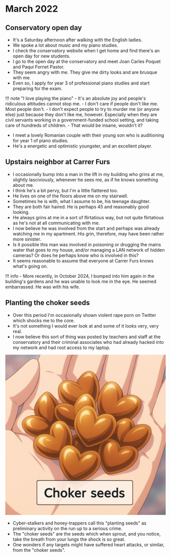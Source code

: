 # March 2022

<div id="google_translate_element"></div>
<script type="text/javascript" src="//translate.google.com/translate_a/element.js?cb=googleTranslateElementInit"></script>
<script type="text/javascript">
function googleTranslateElementInit() {
  new google.translate.TranslateElement({pageLanguage: 'en'}, 'google_translate_element');
}
</script>

## Conservatory open day

- It's a Saturday afternoon after walking with the English ladies.
- We spoke a lot about music and my piano studies.
- I check the conservatory website when I get home and find there's an open day for new students.
- I go to the open day at the conservatory and meet Joan Carles Poquet and Paqui Fornet Pastor.
- They seem angry with me. They give me dirty looks and are brusque with me.
- Even so, I apply for year 3 of professional piano studies and start preparing for the exam.

!!! note "I love playing the piano"
    - It's an absolute joy and people's ridiculous attitudes cannot stop me.
    - I don't care if people don't like me. Most people don't.
    - I don't expect people to try to murder me (or anyone else) just because they don't like me, however. Especially when they are civil servants working in a government-funded school setting, and taking care of hundreds of children. 
    - That would be insane, wouldn't it?

- I meet a lovely Romanian couple with their young son who is auditioning for year 1 of piano studies.
- He's a energetic and optimistic youngster, and an excellent player.

## Upstairs neighbor at Carrer Furs

- I occasionally bump into a man in the lift in my building who grins at me, slightly lasciviously, whenever he sees me, as if he knows something about me.
- I think he's a bit pervy, but I'm a little flattered too.
- He lives on one of the floors above me on my stairwell.
- Sometimes he is with, what I assume to be, his teenage daughter.
- They are both fair haired. He is perhaps 45 and reasonably good looking.
- He always grins at me in a sort of flirtatious way, but not quite flirtatious as he's not at all communicating with me.
- I now believe he was involved from the start and perhaps was already watching me in my apartment. His grin, therefore, may have been rather more sinister.
- Is it possible this man was involved in poisoning or drugging the mains water that goes to my house, and/or managing a LAN network of hidden cameras? Or does he perhaps know who is involved in this?
- It seems reasonable to assume that everyone at Carrer Furs knows what's going on.

!!! info
    - More recently, in October 2024, I bumped into him again in the building's gardens and he was unable to look me in the eye. He seemed embarrassed. He was with his wife.

## Planting the choker seeds

- Over this period I'm occasionally shown violent rape porn on Twitter which shocks me to the core.
- It's not something I would ever look at and some of it looks very, very real.
- I now believe this sort of thing was posted by teachers and staff at the conservatory and their criminal associates who had already hacked into my network and had root access to my laptop.

![choker seeds](../../content/images/choker-seeds.png)

- Cyber-stalkers and honey-trappers call this "planting seeds" as preliminary activity on the run up to a serious crime.
- The "choker seeds" are the seeds which when sprout, and you notice, take the breath from your lungs the shock is so great.
- One wonders if any targets might have suffered heart attacks, or similar, from the "choker seeds".
